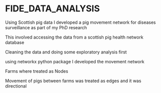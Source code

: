 # FIDE_DATA_ANALYSIS
Using Scottish pig data I developed a pig movement network for diseases surveillance as part of my PhD research

This involved accessing the data from a scottish pig health network database

Cleaning the data and doing some exploratory analysis first

using networkx python package I developed the movement network

Farms where treated as Nodes

Movement of pigs between farms was treated as edges and it was directional
